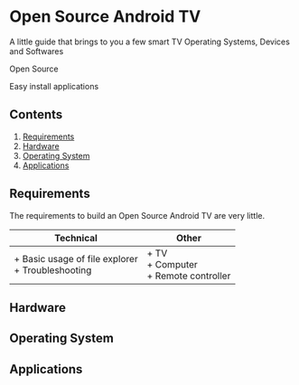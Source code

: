 # Open Source Android TV

A little guide that brings to you a few smart TV Operating Systems, Devices and Softwares

Open Source

Easy install applications

## Contents

1. [Requirements](#requirements)
2. [Hardware](#hardware)
3. [Operating System](#operating-system)
4. [Applications](#applications)

## Requirements

The requirements to build an Open Source Android TV are very little.

| Technical                                        | Other                                                                       |
| ------------------------------------------------ | --------------------------------------------------------------------------- |
| + Basic usage of file explorer<br/>+ Troubleshooting | + TV<br/>+ Computer<br/>+ Remote controller |

## Hardware

## Operating System

## Applications
